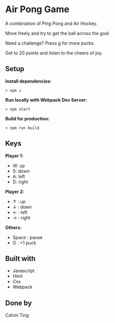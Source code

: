 # Air Pong Game

A combination of Ping Pong and Air Hockey.

Move freely and try to get the ball across the goal.

Need a challenge? Press g for more pucks.

Get to 20 points and listen to the cheers of joy. 

## Setup

**Install dependencies:**

`> npm i`

**Run locally with Webpack Dev Server:**

`> npm start`

**Build for production:**

`> npm run build`

## Keys

**Player 1:**
* W: up
* S: down
* A: left
* D: right


**Player 2:**
* ↑ : up
* ↓ : down
* ← : left
* → : right

**Others:**
* Space : pause
* G : +1 puck

## Built with

* Javascript
* Html
* Css
* Webpack

## Done by

Calvin Ting
